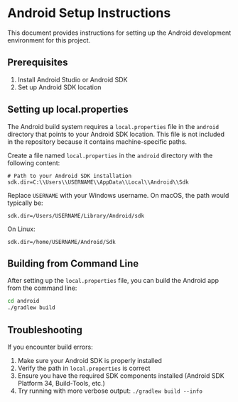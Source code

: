 # Android Setup Instructions

This document provides instructions for setting up the Android development environment for this project.

## Prerequisites

1. Install Android Studio or Android SDK
2. Set up Android SDK location

## Setting up local.properties

The Android build system requires a `local.properties` file in the `android` directory that points to your Android SDK location. This file is not included in the repository because it contains machine-specific paths.

Create a file named `local.properties` in the `android` directory with the following content:

```properties
# Path to your Android SDK installation
sdk.dir=C:\\Users\\USERNAME\\AppData\\Local\\Android\\Sdk
```

Replace `USERNAME` with your Windows username. On macOS, the path would typically be:

```properties
sdk.dir=/Users/USERNAME/Library/Android/sdk
```

On Linux:

```properties
sdk.dir=/home/USERNAME/Android/Sdk
```

## Building from Command Line

After setting up the `local.properties` file, you can build the Android app from the command line:

```bash
cd android
./gradlew build
```

## Troubleshooting

If you encounter build errors:

1. Make sure your Android SDK is properly installed
2. Verify the path in `local.properties` is correct
3. Ensure you have the required SDK components installed (Android SDK Platform 34, Build-Tools, etc.)
4. Try running with more verbose output: `./gradlew build --info`
